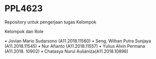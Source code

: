 # PPL4623
Repository untuk pengerjaan tugas Kelompok

Kelompok dan Role 

•	Jovian Mario Sudarsono (A11.2018.11560)
•	Seng, Wilhan Putra Sunjaya (A11.2018.11545)
•	Nur Afianto (A11.2018.11557)
•	Yulius Alvin Permana (A11.2018. 10902)
•	Chatasya Nurul Aulianiza(A11.2018.10896)
